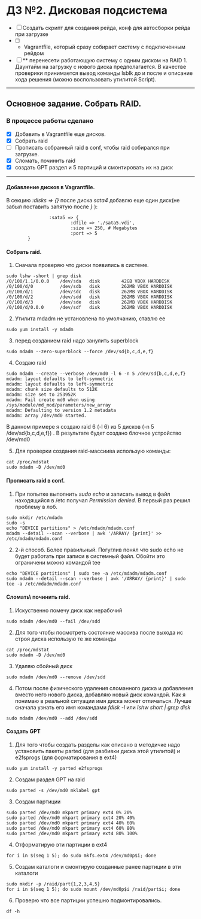 # ДЗ №2. Дисковая подсистема

 - [ ] Создать скрипт для создания рейда, конф для автосборки рейда при загрузке
 - [ ] * Vagrantfile, который сразу собирает систему с подключенным рейдом
 - [ ] ** перенесети работающую систему с одним диском на RAID 1. Даунтайм на загрузку с нового диска предполагается. В качестве проверики принимается вывод команды lsblk до и после и описание хода решения (можно воспользовать утилитой Script). 

---

## Основное задание. Собрать RAID.

### В процессе работы сделано

 - [x] Добавить в Vagrantfile еще дисков.
 - [x] Собрать raid
 - [ ] Прописать собранный raid в conf, чтобы raid собирался при загрузке.
 - [x] Сломать, починить raid
 - [x] создать GPT раздел и 5 партиций и смонтировать их на диск

---

#### Добавление дисков в Vagrantfile.

В секцию *:disks => {}* после диска *sata4* добавлю еще один диск(не забыл поставить запятую после *}* ):
```
                :sata5 => {
                        :dfile => './sata5.vdi',
                        :size => 250, # Megabytes
                        :port => 5
		}

```


#### Собрать raid.

1. Сначала проверяю что диски появились в системе.

```
sudo lshw -short | grep disk
/0/100/1.1/0.0.0    /dev/sda   disk        42GB VBOX HARDDISK
/0/100/d/0          /dev/sdb   disk        262MB VBOX HARDDISK
/0/100/d/1          /dev/sdc   disk        262MB VBOX HARDDISK
/0/100/d/2          /dev/sdd   disk        262MB VBOX HARDDISK
/0/100/d/3          /dev/sde   disk        262MB VBOX HARDDISK
/0/100/d/0.0.0      /dev/sdf   disk        262MB VBOX HARDDISK
```

2. Утилита mdadm не установлена по умолчанию, ставлю ее

```
sudo yum install -y mdadm
```

3. перед созданием raid надо занулить superblock

```
sudo mdadm --zero-superblock --force /dev/sd{b,c,d,e,f}
```

4. Создаю raid

```
sudo mdadm --create --verbose /dev/md0 -l 6 -n 5 /dev/sd{b,c,d,e,f}
mdadm: layout defaults to left-symmetric
mdadm: layout defaults to left-symmetric
mdadm: chunk size defaults to 512K
mdadm: size set to 253952K
mdadm: Fail create md0 when using /sys/module/md_mod/parameters/new_array
mdadm: Defaulting to version 1.2 metadata
mdadm: array /dev/md0 started.
```
В данном примере я создаю raid 6 (-l 6)  из 5 дисков (-n 5 /dev/sd{b,c,d,e,f}) . В результате будет создано блочное устройство /dev/md0

5. Для проверки создания raid-массиива использую команды:

```
cat /proc/mdstat
sudo mdadm -D /dev/md0
```

#### Прописать raid в conf.

1. При попытке выполнить *sudo echo* и записать вывод в файл находящийся в /etc получал *Permission denied*. В первый раз решил проблему в лоб.

```
sudo mkdir /etc/mdadm
sudo -s
echo "DEVICE partitions" > /etc/mdadm/mdadm.conf
mdadm --detail --scan --verbose | awk '/ARRAY/ {print}' >> /etc/mdadm/mdadm.conf 
```
2. 2-й способ. Более правильный. Погуглив понял что sudo echo не будет работать при записи в системный файл. Обойти это ограничени можно командой tee

```
echo "DEVICE partitions" | sudo tee -a /etc/mdadm/mdadm.conf
sudo mdadm --detail --scan --verbose | awk '/ARRAY/ {print}' | sudo tee -a /etc/mdadm/mdadm.conf
```




#### Сломать\ починить raid.

1. Искуственно помечу диск как нерабочий

```
sudo mdadm /dev/md0 --fail /dev/sdd
```
2. Для того чтобы посмотреть состояние массивa после выхода ис строя диска использую те же команды

```
cat /proc/mdstat
sudo mdadm -D /dev/md0
```
3. Удаляю сбойный диск

```
sudo mdadm /dev/md0 --remove /dev/sdd
```
4. Потом после физического удаления сломанного диска и добавления вместо него нового диска, добавляю новый диск командой. Как я понимаю в реальной ситуации имя диска может отличаться. Лучше сначала узнать его имя командами *fdisk -l* или *lshw short | grep disk*

```
sudo mdadm /dev/md0 --add /dev/sdd
```

#### Создать GPT

1. Для того чтобы создать разделы как описано в методичке надо установить пакеты parted (для разбивки диска этой утилитой) и e2fsprogs (для форматирования в ext4)

```
sudo yum install -y parted e2fsprogs
```

2. Создам раздел GPT на raid

```
sudo parted -s /dev/md0 mklabel gpt
```
3. Создам партиции
```
sudo parted /dev/md0 mkpart primary ext4 0% 20%
sudo parted /dev/md0 mkpart primary ext4 20% 40%
sudo parted /dev/md0 mkpart primary ext4 40% 60%
sudo parted /dev/md0 mkpart primary ext4 60% 80%
sudo parted /dev/md0 mkpart primary ext4 80% 100%
```

4. Отформатирую эти партиции в ext4

```
for i in $(seq 1 5); do sudo mkfs.ext4 /dev/md0p$i; done
```
5. Создам каталоги и смонтирую созданные ранее партиции в эти каталоги

```
sudo mkdir -p /raid/part{1,2,3,4,5}
for i in $(seq 1 5); do sudo mount /dev/md0p$i /raid/part$i; done
```
6. Проверю что все партиции успешно подмонтировались.

```
df -h
```

